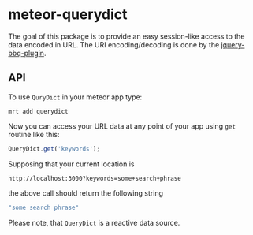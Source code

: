 # meteor-querydict

The goal of this package is to provide an easy session-like access to the data
encoded in URL. The URI encoding/decoding is done by the
[jquery-bbq-plugin](http://benalman.com/projects/jquery-bbq-plugin/).

## API

To use `QuryDict` in your meteor app type:
```
mrt add querydict
```
Now you can access your URL data at any point of your app
using `get` routine like this:
```javascript
QueryDict.get('keywords');
```
Supposing that your current location is
```
http://localhost:3000?keywords=some+search+phrase
```
the above call should return the following string
```javascript
"some search phrase"
```
Please note, that `QueryDict` is a reactive data source.
